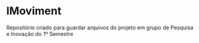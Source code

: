 # IMoviment
Repositório criado para guardar arquivos do projeto em grupo de Pesquisa e Inovação do 1º Semestre

